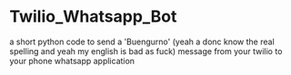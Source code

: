 # Twilio_Whatsapp_Bot

a short python code to send a 'Buengurno' (yeah a donc know the real spelling and yeah my english is bad as fuck) message from 
your twilio to your phone whatsapp application
